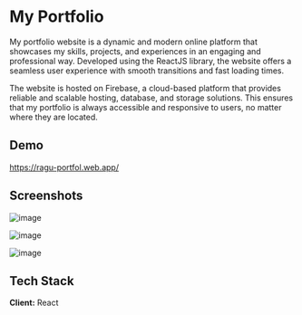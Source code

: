 
# My Portfolio

My portfolio website is a dynamic and modern online platform that showcases my skills, projects, and experiences in an engaging and professional way. Developed using the ReactJS library, the website offers a seamless user experience with smooth transitions and fast loading times.

The website is hosted on Firebase, a cloud-based platform that provides reliable and scalable hosting, database, and storage solutions. This ensures that my portfolio is always accessible and responsive to users, no matter where they are located.


## Demo

https://ragu-portfol.web.app/


## Screenshots

![image](https://user-images.githubusercontent.com/107539107/235168779-b6595aa2-db95-4947-9c9e-90a406bd0928.png)

![image](https://user-images.githubusercontent.com/107539107/235168938-5413358f-af6a-49b7-a807-d589068b470d.png)

![image](https://user-images.githubusercontent.com/107539107/235169042-f847ce59-9bd8-4200-9706-b69b7cd4ed76.png)

## Tech Stack

**Client:** React

